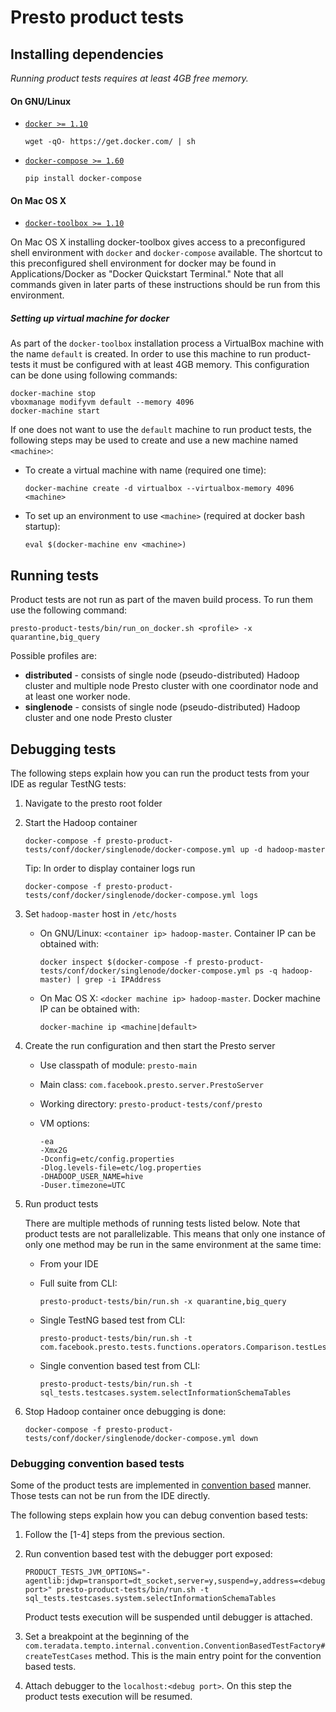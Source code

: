 # Presto product tests

## Installing dependencies

*Running product tests requires at least 4GB free memory.*

#### On GNU/Linux
* [```docker >= 1.10```](https://docs.docker.com/installation/#installation)

    ```
    wget -qO- https://get.docker.com/ | sh
    ```

* [```docker-compose >= 1.60```](https://docs.docker.com/compose/install/)

    ```
    pip install docker-compose
    ```

#### On Mac OS X

* [```docker-toolbox >= 1.10```](https://www.docker.com/products/docker-toolbox)

On Mac OS X installing docker-toolbox gives access to a preconfigured shell environment
with ```docker``` and ```docker-compose``` available. The shortcut to this preconfigured
shell environment for docker may be found in Applications/Docker as "Docker Quickstart Terminal."
Note that all commands given in later parts of these instructions should be run from this
environment.

##### Setting up virtual machine for docker

As part of the ```docker-toolbox``` installation process a VirtualBox machine with the
name ```default``` is created. In order to use this machine to run product-tests it must be
 configured with at least 4GB memory. This configuration can be done using following commands:

```
docker-machine stop
vboxmanage modifyvm default --memory 4096
docker-machine start
```

If one does not want to use the ```default``` machine to run product tests, the following
 steps may be used to create and use a new machine named ```<machine>```:

* To create a virtual machine with name <machine> (required one time):

    ```
    docker-machine create -d virtualbox --virtualbox-memory 4096 <machine>
    ```

* To set up an environment to use ```<machine>``` (required at docker bash startup):

    ```
    eval $(docker-machine env <machine>)
    ```


## Running tests

Product tests are not run as part of the maven build process. To run them use the following command:

```
presto-product-tests/bin/run_on_docker.sh <profile> -x quarantine,big_query
```

Possible profiles are:
- **distributed** - consists of single node (pseudo-distributed) Hadoop cluster and multiple node Presto cluster
    with one coordinator node and at least one worker node.
- **singlenode** - consists of single node (pseudo-distributed) Hadoop cluster and one node Presto cluster

## Debugging tests

The following steps explain how you can run the product tests from your IDE as regular TestNG tests:

1. Navigate to the presto root folder

2. Start the Hadoop container

    ```
    docker-compose -f presto-product-tests/conf/docker/singlenode/docker-compose.yml up -d hadoop-master
    ```
    
    Tip: In order to display container logs run

    ```
    docker-compose -f presto-product-tests/conf/docker/singlenode/docker-compose.yml logs
    ```
    
3. Set ```hadoop-master``` host in ```/etc/hosts```

    - On GNU/Linux: ```<container ip> hadoop-master```. Container IP can be obtained with:

        ```
        docker inspect $(docker-compose -f presto-product-tests/conf/docker/singlenode/docker-compose.yml ps -q hadoop-master) | grep -i IPAddress
        ```

    - On Mac OS X: ```<docker machine ip> hadoop-master```. Docker machine IP can be obtained with:

        ```
        docker-machine ip <machine|default>
        ```
    
4. Create the run configuration and then start the Presto server
    
    - Use classpath of module: ```presto-main```
    - Main class: ```com.facebook.presto.server.PrestoServer```
    - Working directory: ```presto-product-tests/conf/presto```
    - VM options:

        ```
        -ea
        -Xmx2G
        -Dconfig=etc/config.properties
        -Dlog.levels-file=etc/log.properties
        -DHADOOP_USER_NAME=hive
        -Duser.timezone=UTC
        ```

5. Run product tests

    There are multiple methods of running tests listed below. Note that product tests are
    not parallelizable.  This means that only one instance of only one method may be run
    in the same environment at the same time:

    - From your IDE
    - Full suite from CLI:

        ```
        presto-product-tests/bin/run.sh -x quarantine,big_query
        ```

    - Single TestNG based test from CLI:

        ```
        presto-product-tests/bin/run.sh -t com.facebook.presto.tests.functions.operators.Comparison.testLessThanOrEqualOperatorExists
        ```

    - Single convention based test from CLI:

        ```
        presto-product-tests/bin/run.sh -t sql_tests.testcases.system.selectInformationSchemaTables
        ```
    
6. Stop Hadoop container once debugging is done:

    ```
    docker-compose -f presto-product-tests/conf/docker/singlenode/docker-compose.yml down
    ```

### Debugging convention based tests

Some of the product tests are implemented in 
[convention based](https://github.com/prestodb/tempto#convention-based-sql-query-tests) manner.
Those tests can not be run from the IDE directly.
 
The following steps explain how you can debug convention based tests:
 
1. Follow the [1-4] steps from the previous section.
2. Run convention based test with the debugger port exposed:
    
    ```
    PRODUCT_TESTS_JVM_OPTIONS="-agentlib:jdwp=transport=dt_socket,server=y,suspend=y,address=<debug port>" presto-product-tests/bin/run.sh -t sql_tests.testcases.system.selectInformationSchemaTables
    ```
    
    Product tests execution will be suspended until debugger is attached.

3. Set a breakpoint at the beginning of the ```com.teradata.tempto.internal.convention.ConventionBasedTestFactory#createTestCases```
    method. This is the main entry point for the convention based tests.
4. Attach debugger to the ```localhost:<debug port>```. On this step the product tests execution will be resumed.

